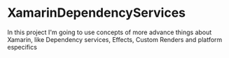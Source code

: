 # XamarinDependencyServices
In this project I'm going to use concepts of more advance things about Xamarin, like Dependency services, Effects, Custom Renders and platform especifics
